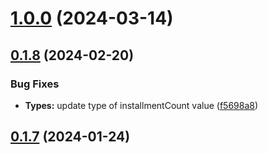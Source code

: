 

# [1.0.0](https://github.com/macellan/masterpass-sdk/compare/0.1.6...1.0.0) (2024-03-14)



## [0.1.8](https://github.com/macellan/masterpass-sdk/compare/0.1.7...0.1.8) (2024-02-20)


### Bug Fixes

* **Types:** update type of installmentCount value ([f5698a8](https://github.com/macellan/masterpass-sdk/commit/f5698a8553e66261e2b789b284709c2c8d29ece1))



## [0.1.7](https://github.com/macellan/masterpass-sdk/compare/0.1.6...0.1.7) (2024-01-24)
